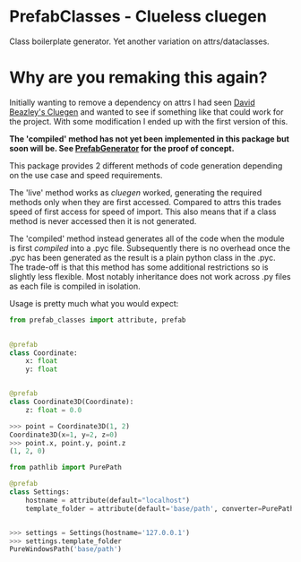 # PrefabClasses - Clueless cluegen #

Class boilerplate generator. Yet another variation on attrs/dataclasses.

# Why are you remaking this again? #

Initially wanting to remove a dependency on attrs I had seen 
[David Beazley's Cluegen](https://github.com/dabeaz/cluegen)
and wanted to see if something like that could work for the 
project. With some modification I ended up with the first
version of this. 

**The 'compiled' method has not yet been implemented in this
package but soon will be. 
See [PrefabGenerator](https://github.com/DavidCEllis/PrefabGenerator)
for the proof of concept.**

This package provides 2 different methods of code generation
depending on the use case and speed requirements.

The 'live' method works as *cluegen* worked, generating the 
required methods only when they are first accessed. Compared to
attrs this trades speed of first access for speed of import. 
This also means that if a class method is never accessed then 
it is not generated.

The 'compiled' method instead generates all of the code when the 
module is first *compiled* into a .pyc file. Subsequently there 
is no overhead once the .pyc has been generated as the result 
is a plain python class in the .pyc. The trade-off is that this
method has some additional restrictions so is slightly less
flexible. Most notably inheritance does not work across .py files
as each file is compiled in isolation.

Usage is pretty much what you would expect:

```python
from prefab_classes import attribute, prefab
   

@prefab
class Coordinate:
    x: float
    y: float


@prefab
class Coordinate3D(Coordinate):
    z: float = 0.0

>>> point = Coordinate3D(1, 2)
Coordinate3D(x=1, y=2, z=0)
>>> point.x, point.y, point.z
(1, 2, 0)

from pathlib import PurePath

@prefab
class Settings:
    hostname = attribute(default="localhost")
    template_folder = attribute(default='base/path', converter=PurePath)


>>> settings = Settings(hostname='127.0.0.1')
>>> settings.template_folder
PureWindowsPath('base/path')
```
